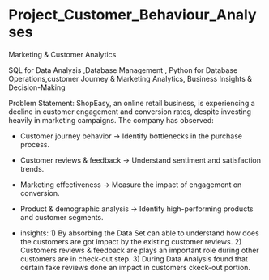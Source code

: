 # Project_Customer_Behaviour_Analyses
Marketing &amp; Customer Analytics

SQL for Data Analysis ,Database Management , Python for Database Operations,customer Journey & Marketing Analytics, Business Insights & Decision-Making

Problem Statement:
ShopEasy, an online retail business, is experiencing a decline in customer engagement and conversion rates, despite investing heavily in marketing campaigns. The company has observed:

* Customer journey behavior → Identify bottlenecks in the purchase process.
* Customer reviews & feedback → Understand sentiment and satisfaction trends.
* Marketing effectiveness → Measure the impact of engagement on conversion.
* Product & demographic analysis → Identify high-performing products and customer segments.

*  insights:
          1) By absorbing the Data Set can able to understand how does the customers are got impact by the existing customer reviews.
          2) Customers reviews & feedback are plays an important role during other customers are in check-out step.
          3) During Data Analysis found that certain fake reviews done an  impact in customers ckeck-out portion.
          
